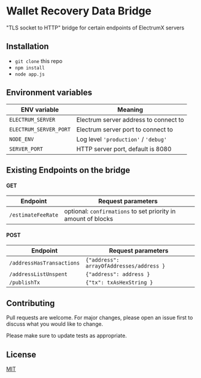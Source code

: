 # Wallet Recovery Data Bridge

"TLS socket to HTTP" bridge for certain endpoints of ElectrumX servers

## Installation

* `git clone` this repo
* `npm install`
* `node app.js`

## Environment variables
| ENV variable  | Meaning |
| --------- | ------------------ |
| `ELECTRUM_SERVER`   | Electrum server address to connect to |
| `ELECTRUM_SERVER_PORT`   | Electrum server port to connect to |
| `NODE_ENV` | Log level `'production'` / `'debug'` |
| `SERVER_PORT` | HTTP server port, default is 8080 |


## Existing Endpoints on the bridge

#### GET

| Endpoint  | Request parameters |
| --------- | ------------------ |
| `/estimateFeeRate`   |  optional: `confirmations` to set priority in amount of blocks |

#### POST

| Endpoint  | Request parameters |
| --------- | ------------------ |
| `/addressHasTransactions`  | `{"address": arrayOfAddresses/address }`  |
| `/addressListUnspent`  | `{"address": address }`  |
| `/publishTx`  | `{"tx": txAsHexString }`

## Contributing
Pull requests are welcome. For major changes, please open an issue first to discuss what you would like to change.

Please make sure to update tests as appropriate.

## License
[MIT](https://choosealicense.com/licenses/mit/)
